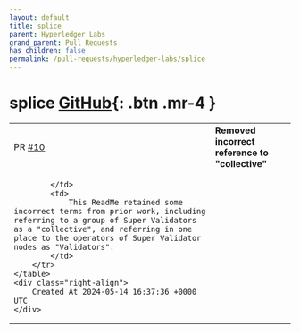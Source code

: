 ```yaml
---
layout: default
title: splice
parent: Hyperledger Labs
grand_parent: Pull Requests
has_children: false
permalink: /pull-requests/hyperledger-labs/splice
---
```


# splice <span class="fs-3 right-align">[GitHub](https://github.com/hyperledger-labs/splice){: .btn .mr-4 }</span>


<div>
    <table>
        <tr>
            <td>
                PR <a href="https://github.com/hyperledger-labs/splice/pull/10" class=".btn">#10</a>
            </td>
            <td>
                <b>
                    Removed incorrect reference to "collective"
                </b>
            </td>
        </tr>
        <tr>
            <td>
                
            </td>
            <td>
                This ReadMe retained some incorrect terms from prior work, including referring to a group of Super Validators as a "collective", and referring in one place to the operators of Super Validator nodes as "Validators". 
            </td>
        </tr>
    </table>
    <div class="right-align">
        Created At 2024-05-14 16:37:36 +0000 UTC
    </div>
</div>

